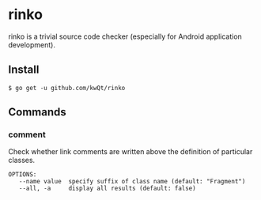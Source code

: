 # rinko
rinko is a trivial source code checker (especially for Android application development).

## Install

```
$ go get -u github.com/kwQt/rinko
```

## Commands

### comment
Check whether link comments are written above the definition of particular classes.
```
OPTIONS:
   --name value  specify suffix of class name (default: "Fragment")
   --all, -a     display all results (default: false)
```   
